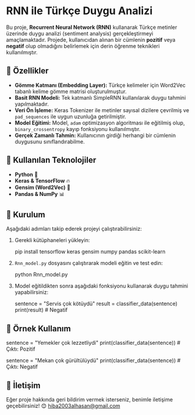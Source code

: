 # RNN ile Türkçe Duygu Analizi

Bu proje, **Recurrent Neural Network (RNN)** kullanarak Türkçe metinler üzerinde duygu analizi (sentiment analysis) gerçekleştirmeyi amaçlamaktadır. Projede, kullanıcıdan alınan bir cümlenin **pozitif** veya **negatif** olup olmadığını belirlemek için derin öğrenme teknikleri kullanılmıştır.

## 🚀 Özellikler
- **Gömme Katmanı (Embedding Layer):** Türkçe kelimeler için Word2Vec tabanlı kelime gömme matrisi oluşturulmuştur.
- **Basit RNN Modeli:** Tek katmanlı SimpleRNN kullanılarak duygu tahmini yapılmaktadır.
- **Veri Ön İşleme:** Keras Tokenizer ile metinler sayısal dizilere çevrilmiş ve `pad_sequences` ile uygun uzunluğa getirilmiştir.
- **Model Eğitimi:** Model, `adam` optimizasyon algoritması ile eğitilmiş olup, `binary_crossentropy` kayıp fonksiyonu kullanılmıştır.
- **Gerçek Zamanlı Tahmin:** Kullanıcının girdiği herhangi bir cümlenin duygusunu sınıflandırabilme.

## 📂 Kullanılan Teknolojiler
- **Python** 🐍
- **Keras & TensorFlow** 🔥
- **Gensim (Word2Vec)** 📖
- **Pandas & NumPy** 📊

## 📌 Kurulum
Aşağıdaki adımları takip ederek projeyi çalıştırabilirsiniz:

1. Gerekli kütüphaneleri yükleyin:

   pip install tensorflow keras gensim numpy pandas scikit-learn

2. `Rnn_model.py` dosyasını çalıştırarak modeli eğitin ve test edin:
  
   python Rnn_model.py
  
3. Model eğitildikten sonra aşağıdaki fonksiyonu kullanarak duygu tahmini yapabilirsiniz:
   
   sentence = "Servis çok kötüydü"
   result = classifier_data(sentence)
   print(result)  # Negatif
   

## 📝 Örnek Kullanım

sentence = "Yemekler çok lezzetliydi"
print(classifier_data(sentence))  # Çıktı: Pozitif

sentence = "Mekan çok gürültülüydü"
print(classifier_data(sentence))  # Çıktı: Negatif


## 📧 İletişim
Eğer proje hakkında geri bildirim vermek isterseniz, benimle iletişime geçebilirsiniz! 😊
hiba2003alhasan@gmail.com
